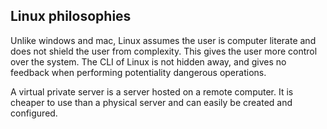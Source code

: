 ## Linux philosophies
Unlike windows and mac, Linux assumes the user is computer literate and does not shield the user from complexity. This gives the user more control over the system. The CLI of Linux is not hidden away, and gives no feedback when performing potentiality dangerous operations.

A virtual private server is a server hosted on a remote computer. It is cheaper to use than a physical server and can easily be created and configured.

